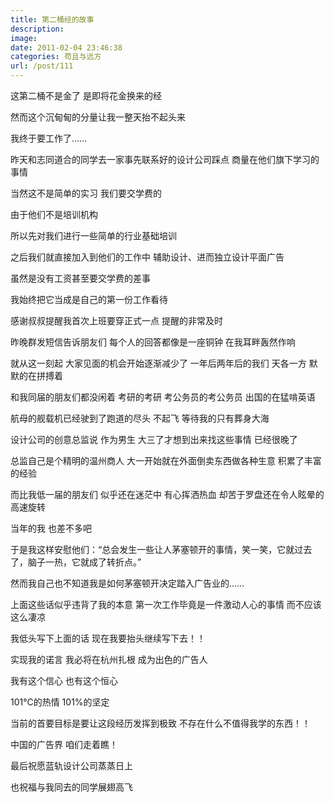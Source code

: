 ```yaml
---
title: 第二桶经的故事
description: 
image: 
date: 2011-02-04 23:46:38
categories: 苟且与远方
url: /post/111
---
```


这第二桶不是金了  是即将花金换来的经

然而这个沉甸甸的分量让我一整天抬不起头来

我终于要工作了……

昨天和志同道合的同学去一家事先联系好的设计公司踩点  商量在他们旗下学习的事情

当然这不是简单的实习  我们要交学费的

由于他们不是培训机构

所以先对我们进行一些简单的行业基础培训

之后我们就直接加入到他们的工作中  辅助设计、进而独立设计平面广告

虽然是没有工资甚至要交学费的差事

我始终把它当成是自己的第一份工作看待

感谢叔叔提醒我首次上班要穿正式一点  提醒的非常及时

昨晚群发短信告诉朋友们  每个人的回答都像是一座铜钟  在我耳畔轰然作响

就从这一刻起  大家见面的机会开始逐渐减少了  一年后两年后的我们  天各一方  默默的在拼搏着

和我同届的朋友们都没闲着  考研的考研  考公务员的考公务员  出国的在猛啃英语

航母的舰载机已经驶到了跑道的尽头  不起飞  等待我的只有葬身大海

设计公司的创意总监说  作为男生  大三了才想到出来找这些事情  已经很晚了

总监自己是个精明的温州商人  大一开始就在外面倒卖东西做各种生意  积累了丰富的经验

而比我低一届的朋友们  似乎还在迷茫中  有心挥洒热血  却苦于罗盘还在令人眩晕的高速旋转

当年的我  也差不多吧

于是我这样安慰他们：“总会发生一些让人茅塞顿开的事情，笑一笑，它就过去了，脑子一热，它就成了转折点。”

然而我自己也不知道我是如何茅塞顿开决定踏入广告业的……

上面这些话似乎违背了我的本意  第一次工作毕竟是一件激动人心的事情  而不应该这么凄凉

我低头写下上面的话  现在我要抬头继续写下去！！

实现我的诺言  我必将在杭州扎根  成为出色的广告人

我有这个信心  也有这个恒心

101℃的热情  101%的坚定

当前的首要目标是要让这段经历发挥到极致  不存在什么不值得我学的东西！！

中国的广告界  咱们走着瞧！

最后祝愿蓝轨设计公司蒸蒸日上

也祝福与我同去的同学展翅高飞